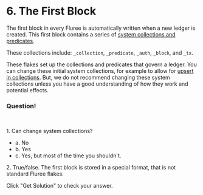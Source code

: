 # 6. The First Block

The first block in every Fluree is automatically written when a new ledger is created. This first block contains a series of <a href="/docs/infrastructure/system-collections" target="_blank">system collections and predicates</a>.

These collections include: `_collection`, `_predicate`, `_auth`, `_block`, and `_tx`.

These flakes set up the collections and predicates that govern a ledger. You can change these initial system collections, for example to allow for <a href="/docs/schema/collections#updating-a-predicate-in-_collection" target="_blank">upsert in collections</a>. But, we do not recommend changing these system collections unless you have a good understanding of how they work and potential effects.

<div class="challenge">
<h3>Question!</h3>
<br/>
<p>1. Can change system collections?</p>
<ul>
    <li>a. No</li>
    <li>b. Yes</li>
    <li>c. Yes, but most of the time you shouldn't.</li>
</ul>
<p>2. True/false. The first block is stored in a special format, that is not standard Fluree flakes.</p>
<p>Click "Get Solution" to check your answer. </p>
</div>
<br/>
<br/>
